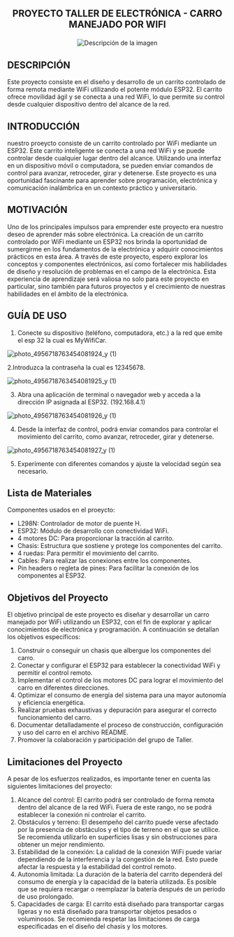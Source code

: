 ## <p align="center"><b> PROYECTO TALLER DE ELECTRÓNICA - CARRO MANEJADO POR WIFI</b></p>

<p align="center">
  <img src="https://github.com/JuanM234/Proyecto-Taller-Electronica-Unal-carro/assets/44301882/784a3386-ab00-4799-9a4a-0ec6e99949c8" alt="Descripción de la imagen">
</p>

## DESCRIPCIÓN
Este proyecto consiste en el diseño y desarrollo de un carrito controlado de forma remota mediante WiFi utilizando el potente módulo ESP32. El carrito ofrece movilidad ágil y se conecta a una red WiFi, lo que permite su control desde cualquier dispositivo dentro del alcance de la red.
## INTRODUCCIÓN
nuestro proeycto consiste de un carrito controlado por WiFi mediante un ESP32. Este carrito inteligente se conecta a una red WiFi y se puede controlar desde cualquier lugar dentro del alcance. Utilizando una interfaz en un dispositivo móvil o computadora, se pueden enviar comandos de control para avanzar, retroceder, girar y detenerse.  Este proyecto es una oportunidad fascinante para aprender sobre programación, electrónica y comunicación inalámbrica en un contexto práctico y universitario.
## MOTIVACIÓN
Uno de los principales impulsos para emprender este proyecto era nuestro deseo de aprender más sobre electrónica. La creación de un carrito controlado por WiFi mediante un ESP32 nos brinda la oportunidad de sumergirme en los fundamentos de la electrónica y adquirir conocimientos prácticos en esta área. A través de este proyecto, espero explorar los conceptos y componentes electrónicos, así como fortalecer mis habilidades de diseño y resolución de problemas en el campo de la electrónica. Esta experiencia de aprendizaje será valiosa no solo para este proyecto en particular, sino también para futuros proyectos y el crecimiento de nuestras habilidades en el ámbito de la electrónica.
## GUÍA DE USO
1. Conecte su dispositivo (teléfono, computadora, etc.) a la red que emite el esp 32 la cual es MyWifiCar.
   
![photo_4956718763454081924_y (1)](https://github.com/JuanM234/Proyecto-Taller-Electronica-Unal-carro/assets/44301882/80e4e110-9c03-45cf-9639-a608be373065)

2.Introduzca la contraseña la cual es 12345678.

![photo_4956718763454081925_y (1)](https://github.com/JuanM234/Proyecto-Taller-Electronica-Unal-carro/assets/44301882/ec9edd27-a842-4444-8d33-505517e33ff4)

3. Abra una aplicación de terminal o navegador web y acceda a la dirección IP asignada al ESP32. (192.168.4.1)
   
![photo_4956718763454081926_y (1)](https://github.com/JuanM234/Proyecto-Taller-Electronica-Unal-carro/assets/44301882/936f7b68-6aa9-445d-8121-fe5c2f8fc3a3)

4. Desde la interfaz de control, podrá enviar comandos para controlar el movimiento del carrito, como avanzar, retroceder, girar y detenerse.
   
![photo_4956718763454081927_y (1)](https://github.com/JuanM234/Proyecto-Taller-Electronica-Unal-carro/assets/44301882/7bde8e6d-7f44-47c0-95e7-08d176db77ae)

5. Experimente con diferentes comandos y ajuste la velocidad según sea necesario.

## Lista de Materiales

Componentes usados en el proeycto:

- L298N: Controlador de motor de puente H.
- ESP32: Módulo de desarrollo con conectividad WiFi.
- 4 motores DC: Para proporcionar la tracción al carrito.
- Chasis: Estructura que sostiene y protege los componentes del carrito.
- 4 ruedas: Para permitir el movimiento del carrito.
- Cables: Para realizar las conexiones entre los componentes.
- Pin headers o regleta de pines: Para facilitar la conexión de los componentes al ESP32.

## Objetivos del Proyecto

El objetivo principal de este proyecto es diseñar y desarrollar un carro manejado por WiFi utilizando un ESP32, con el fin de explorar y aplicar conocimientos de electrónica y programación. A continuación se detallan los objetivos específicos:

1. Construir o conseguir un chasis que albergue los componentes del carro.
2. Conectar y configurar el ESP32 para establecer la conectividad WiFi y permitir el control remoto.
3. Implementar el control de los motores DC para lograr el movimiento del carro en diferentes direcciones.
4. Optimizar el consumo de energía del sistema para una mayor autonomía y eficiencia energética.
5. Realizar pruebas exhaustivas y depuración para asegurar el correcto funcionamiento del carro.
6. Documentar detalladamente el proceso de construcción, configuración y uso del carro en el archivo README.
7. Promover la colaboración y participación del grupo de Taller.

## Limitaciones del Proyecto

A pesar de los esfuerzos realizados, es importante tener en cuenta las siguientes limitaciones del proyecto:

1. Alcance del control: El carrito podrá ser controlado de forma remota dentro del alcance de la red WiFi. Fuera de este rango, no se podrá establecer la conexión ni controlar el carrito.
2. Obstáculos y terreno: El desempeño del carrito puede verse afectado por la presencia de obstáculos y el tipo de terreno en el que se utilice. Se recomienda utilizarlo en superficies lisas y sin obstrucciones para obtener un mejor rendimiento.
3. Estabilidad de la conexión: La calidad de la conexión WiFi puede variar dependiendo de la interferencia y la congestión de la red. Esto puede afectar la respuesta y la estabilidad del control remoto.
4. Autonomía limitada: La duración de la batería del carrito dependerá del consumo de energía y la capacidad de la batería utilizada. Es posible que se requiera recargar o reemplazar la batería después de un período de uso prolongado.
5. Capacidades de carga: El carrito está diseñado para transportar cargas ligeras y no está diseñado para transportar objetos pesados o voluminosos. Se recomienda respetar las limitaciones de carga especificadas en el diseño del chasis y los motores.

